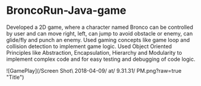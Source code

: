 # BroncoRun-Java-game
Developed a 2D game, where a character named Bronco can be controlled by user and can move right, left, can jump to avoid obstacle or enemy, can glide/fly and punch an enemy.
Used gaming concepts like game loop and collision detection to implement game logic.
Used Object Oriented Principles like Abstraction, Encapsulation, Hierarchy and Modularity to implement complex code and for easy testing and debugging of code logic.

![GamePlay](/Screen Shot\ 2018-04-09\/ at\/ 9.31.31\/ PM.png?raw=true "Title")
